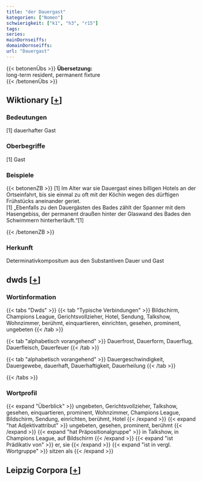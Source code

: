 ```yaml
---
title: "der Dauergast"
kategorien: ["Nomen"]
schwierigkeit: ["k1", "h3", "r15"]
tags:
series:
mainDornseiffs:
domainDornseiffs:
url: "Dauergast"
---
```


{{< betonenÜbs >}}
**Übersetzung:**  
long-term resident, permanent fixture  
{{< /betonenÜbs >}}

## Wiktionary [[+](https://de.wiktionary.org/wiki/Dauergast)]

### Bedeutungen
[1] dauerhafter Gast  

### Oberbegriffe
[1] Gast  

### Beispiele
{{< betonenZB >}}
[1] Im Alter war sie Dauergast eines billigen Hotels an der Ortseinfahrt, bis sie einmal zu oft mit der Köchin wegen des dürftigen Frühstücks aneinander geriet.  
[1] „Ebenfalls zu den Dauergästen des Bades zählt der Spanner mit dem Hasengebiss, der permanent draußen hinter der Glaswand des Bades den Schwimmern hinterherläuft.“[1]  

{{< /betonenZB >}}
### Herkunft
Determinativkompositum aus den Substantiven Dauer und Gast  



## dwds [[+](https://www.dwds.de/wb/Dauergast)]

### Wortinformation
{{< tabs "Dwds" >}}
{{< tab "Typische Verbindungen" >}}
Bildschirm, Champions League, Gerichtsvollzieher, Hotel, Sendung, Talkshow, Wohnzimmer, berühmt, einquartieren, einrichten, gesehen, prominent, ungebeten
{{< /tab >}}

{{< tab "alphabetisch vorangehend" >}}
Dauerfrost, Dauerform, Dauerflug, Dauerfleisch, Dauerfeuer
{{< /tab >}}

{{< tab "alphabetisch vorangehend" >}}
Dauergeschwindigkeit, Dauergewebe, dauerhaft, Dauerhaftigkeit, Dauerheilung
{{< /tab >}}

{{< /tabs >}}

### Wortprofil
{{< expand "Überblick" >}} ungebeten, Gerichtsvollzieher, Talkshow, gesehen, einquartieren, prominent, Wohnzimmer, Champions League, Bildschirm, Sendung, einrichten, berühmt, Hotel {{< /expand >}}
{{< expand "hat Adjektivattribut" >}} ungebeten, gesehen, prominent, berühmt {{< /expand >}}
{{< expand "hat Präpositionalgruppe" >}} in Talkshow, in Champions League, auf Bildschirm {{< /expand >}}
{{< expand "ist Prädikativ von" >}} er, sie {{< /expand >}}
{{< expand "ist in vergl. Wortgruppe" >}} sitzen als {{< /expand >}}

## Leipzig Corpora [[+](https://corpora.uni-leipzig.de/en/res?word=Dauergast&corpusId=deu_newscrawl-public_2018)]

